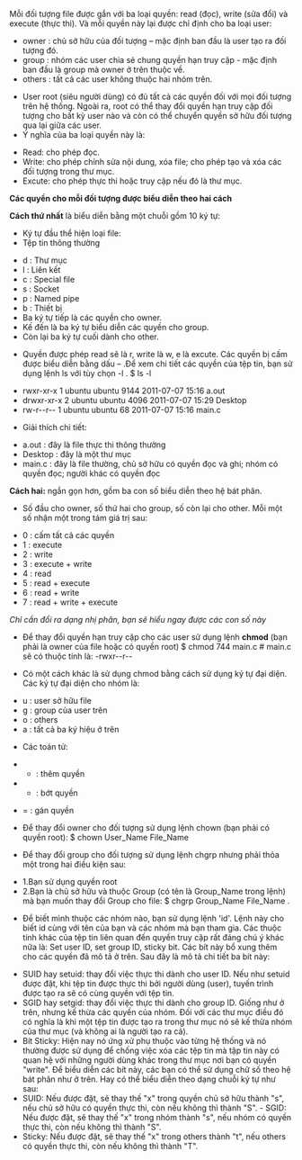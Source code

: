 
 Mỗi đối tượng file được gắn với ba loại quyền: read (đọc), write (sửa đổi) và execute (thực thi). Và mỗi quyền này lại được chỉ định cho ba loại user:
- owner : chủ sở hữu của đối tượng – mặc định ban đầu là user tạo ra đối tượng đó.
-	group : nhóm các user chia sẻ chung quyền hạn truy cập - mặc định ban đầu là group mà owner ở trên thuộc về.
-	others : tất cả các user không thuộc hai nhóm trên.

+ User root (siêu người dùng) có đủ tất cả các quyền đối với mọi đối tượng trên hệ thống. Ngoài ra, root có thể thay đổi quyền hạn truy cập đối tượng cho bất kỳ user nào và còn có thể chuyển quyền sở hữu đối tượng qua lại giữa các user.
+ Ý nghĩa của ba loại quyền này là:
 - Read: cho phép đọc.
 - Write: cho phép chỉnh sửa nội dung, xóa file; cho phép tạo và xóa các đối tượng trong thư mục.
 - Excute: cho phép thực thi hoặc truy cập nếu đó là thư mục.

**Các quyền cho mỗi đối tượng được biểu diễn theo hai cách**

**Cách thứ nhất** là biểu diễn bằng một chuỗi gồm 10 ký tự:
+	Ký tự đầu thể hiện loại file:
+ Tệp tin thông thường
 - d : Thư mục
 - l : Liên kết
 - c : Special file
 - s : Socket
 - p : Named pipe
 - b : Thiết bị
-	Ba ký tự tiếp là các quyền cho owner.
-	Kế đến là ba ký tự biểu diễn các quyền cho group.
-	Còn lại ba ký tự cuối dành cho other.

+ Quyền được phép read sẽ là r, write là w, e là excute. Các quyền bị cấm được biểu diễn bằng dấu –  .Để xem chi tiết các quyền của tệp tin, bạn sử dụng lệnh ls với tùy chọn -l .
$ ls -l 
 - rwxr-xr-x 1 ubuntu ubuntu 9144 2011-07-07 15:16 a.out
 - drwxr-xr-x 2 ubuntu ubuntu 4096 2011-07-07 15:29 Desktop
 - rw-r--r-- 1 ubuntu ubuntu 68 2011-07-07 15:16 main.c
+ Giải thích chi tiết:
 -	a.out : đây là file thực thi thông thường
 - Desktop : đây là một thư mục
 -	main.c : đây là file thường, chủ sở hữu có quyền đọc và ghi; nhóm có quyền đọc; người khác có quyền đọc

**Cách hai:** ngắn gọn hơn, gồm ba con số biểu diễn theo hệ bát phân.
 + Số đầu cho owner, số thứ hai cho group, số còn lại cho other. Mỗi một số nhận một trong tám giá trị sau:
- 0 : cấm tất cả các quyền
- 1 : execute
- 2 : write
- 3 : execute + write
- 4 : read
- 5 : read + execute
- 6 : read + write
- 7 : read + write + execute

*Chỉ cần đổi ra dạng nhị phân, bạn sẽ hiểu ngay được các con số này*
- Để thay đổi quyền hạn truy cập cho các user sử dụng lệnh **chmod** (bạn phải là owner của file hoặc có quyền root)
$ chmod 744 main.c # main.c sẽ có thuộc tính là: -rwxr--r--

+ Có một cách khác là sử dụng chmod bằng cách sử dụng ký tự đại diện. Các ký tự đại diện cho nhóm là:
 -	u : user sở hữu file
 -	g : group của user trên
 -	o : others
 -	a : tất cả ba ký hiệu ở trên

+ Các toán tử:
 -	+ : thêm quyền
 -	- : bớt quyền
 -	= : gán quyền



- Để thay đổi owner cho đối tượng sử dụng lệnh chown (bạn phải có quyền root): $ chown User_Name File_Name
+  Để thay đổi group cho đối tượng sử dụng lệnh chgrp nhưng phải thỏa một trong hai điều kiện sau:
 - 1.Bạn sử dụng quyền root
 - 2.Bạn là chủ sở hữu và thuộc Group (có tên là Group_Name trong lệnh) mà bạn muốn thay đổi Group cho file: $ chgrp Group_Name File_Name .

 + Để biết mình thuộc các nhóm nào, bạn sử dụng lệnh 'id'. Lệnh này cho biết id cùng với tên của bạn và các nhóm mà bạn tham gia.
Các thuộc tính khác của tệp tin liên quan đến quyền truy cập rất đáng chú ý khác nữa là: Set user ID, set group ID, sticky bit. Các bít này bổ xung thêm cho các quyền đã mô tả ở trên. Sau đây là mô tả chi tiết ba bít này:
-	SUID hay setuid: thay đổi việc thực thi dành cho user ID. Nếu như setuid được đặt, khi tệp tin được thực thi bởi người dùng (user), tuyến trình được tạo ra sẽ có cùng quyền với tệp tin.
-	SGID hay setgid: thay đổi việc thực thi dành cho group ID. Giống như ở trên, nhưng kế thừa các quyền của nhóm. Đối với các thư mục điều đó có nghĩa là khi một tệp tin được tạo ra trong thư mục nó sẽ kế thừa nhóm của thư mục (và không ai là người tạo ra cả).
-	Bít Sticky: Hiện nay nó ứng xử phụ thuộc vào từng hệ thống và nó thường được sử dụng để chống việc xóa các tệp tin mà tập tin này có quan hệ với những người dùng khác trong thư mục nơi bạn có quyền "write".
Để biểu diễn các bít này, các bạn có thể sử dụng chữ số theo hệ bát phân như ở trên. Hay có thể biểu diễn theo dạng chuỗi ký tự như sau:
- SUID: Nếu được đặt, sẽ thay thế "x" trong quyền chủ sở hữu thành "s", nếu chủ sở hữu có quyền thực thi, còn nếu không thì thành "S". -	SGID: Nếu được đặt, sẽ thay thế "x" trong nhóm thành "s", nếu nhóm có quyền thực thi, còn nếu không thì thành "S". 
-	Sticky: Nếu được đặt, sẽ thay thế "x" trong others thành "t", nếu others có quyền thực thi, còn nếu không thì thành "T". 












